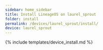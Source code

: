 ```yaml
---
sidebar: home_sidebar
title: Install LineageOS on laurel_sprout
folder: install
permalink: /devices/laurel_sprout/install/
device: laurel_sprout
---
```


{% include templates/device_install.md %}
